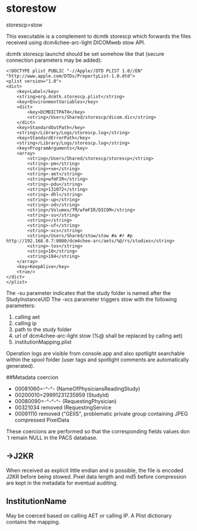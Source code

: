 # storestow
storescp>stow

This executable is a complement to dcmtk storescp which forwards the files received using dcm4chee-arc-light DICOMweb stow API.

dcmtk storescp launchd should be set somehow like that (secure connection parameters may be added):
```
<!DOCTYPE plist PUBLIC "-//Apple//DTD PLIST 1.0//EN" "http://www.apple.com/DTDs/PropertyList-1.0.dtd">
<plist version="1.0">
<dict>
	<key>Label</key>
	<string>org.dcmtk.storescp.plist</string>
	<key>EnvironmentVariables</key>
	<dict>
		<key>DCMDICTPATH</key>
		<string>/Users/Shared/storescp/dicom.dic</string>
	</dict>
	<key>StandardOutPath</key>
	<string>/Library/Logs/storescp.log</string>
	<key>StandardErrorPath</key>
	<string>/Library/Logs/storescp.log</string>
	<key>ProgramArguments</key>
	<array>
		<string>/Users/Shared/storescp/storescp</string>
		<string>-pm</string>
		<string>+xe</string>
		<string>-aet</string>
		<string>wfmFIR</string>
		<string>-pdu</string>
		<string>131072</string>
		<string>-dhl</string>
		<string>-up</string>
		<string>-od</string>
		<string>/Volumes/TM/wfmFIR/DICOM</string>
		<string>-su</string>
		<string></string>
		<string>-uf</string>
		<string>-xcs</string>
		<string>/Users/Shared/stow/stow #a #r #p http://192.168.0.7:8080/dcm4chee-arc/aets/%@/rs/studies</string>
		<string>-tos</string>
		<string>10</string>
		<string>104</string>
	</array>
	<key>KeepAlive</key>
	<true/>
</dict>
</plist>
```

The -su parameter indicates that the study folder is named after the StudyInstanceUID
The -xcs parameter triggers stow with the following parameters:

1. calling aet
2. calling ip
3. path to the study folder
4. url of dcm4chee-arc-light stow (%@ shall be replaced by calling aet)
5. institutionMapping.plist

Operation logs are visible from console.app and also spotlight searchable within the spool folder (user tags and spotlight comments are automatically generated).

##Metadata coercion

* 00081060=-^-^- (NameOfPhysiciansReadingStudy)
* 00200010=29991231235959 (StudyId)
* 00080090=-^-^-^- (RequestingPhysician)
* 00321034 removed (RequestingService
* 00091110 removed ("GEIIS", problematic private group containing JPEG compressed PixelData

These coercions are performed so that the corresponding fields values don´t remain NULL in the PACS database.

## ->J2KR

When received as explicit little endian and is possible, the file is encoded J2KR before being stowed. Pixel data length and md5 before compression are kept in the metadata for eventual auditing.

## InstitutionName

May be coerced based on calling AET or calling IP. A Plist dictionary contains the mapping.

